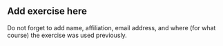 ## Add exercise here
Do not forget to add name, affiliation, email address, and where (for what course) the exercise was used previously.
